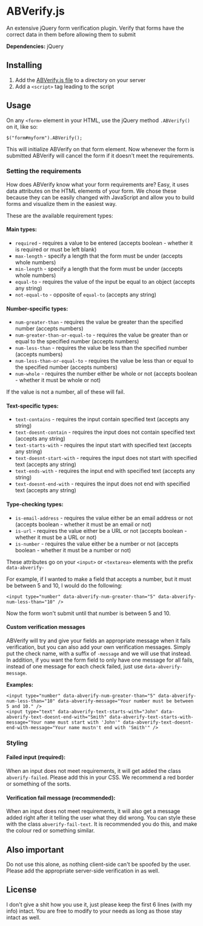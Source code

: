 # ABVerify.js
An extensive jQuery form verification plugin. Verify that forms have the correct data in them before allowing them to submit

**Dependencies:** jQuery

## Installing

1. Add the [ABVerify.js file](https://github.com/AppleBetas/ABVerify.js/raw/master/ABVerify.js) to a directory on your server
2. Add a `<script>` tag leading to the script

## Usage

On any `<form>` element in your HTML, use the jQuery method `.ABVerify()` on it, like so:

    $("form#myform").ABVerify();

This will initialize ABVerify on that form element. Now whenever the form is submitted ABVerify will cancel the form if it doesn't meet the requirements.

### Setting the requirements

How does ABVerify know what your form requirements are? Easy, it uses data attributes on the HTML elements of your form. We chose these because they can be easily changed with JavaScript and allow you to build forms and visualize them in the easiest way.

These are the available requirement types:

#### Main types:

- `required` - requires a value to be entered (accepts boolean - whether it is required or must be left blank)
- `max-length` - specify a length that the form must be under (accepts whole numbers)
- `min-length` - specify a length that the form must be under (accepts whole numbers)
- `equal-to` - requires the value of the input be equal to an object (accepts any string)
- `not-equal-to` - opposite of `equal-to` (accepts any string)

#### Number-specific types:

- `num-greater-than` - requires the value be greater than the specified number (accepts numbers)
- `num-greater-than-or-equal-to` - requires the value be greater than or equal to the specified number (accepts numbers)
- `num-less-than` - requires the value be less than the specified number (accepts numbers)
- `num-less-than-or-equal-to` - requires the value be less than or equal to the specified number (accepts numbers)
- `num-whole` - requires the number either be whole or not (accepts boolean - whether it must be whole or not)

If the value is not a number, all of these will fail.

#### Text-specific types:

- `text-contains` - requires the input contain specified text (accepts any string)
- `text-doesnt-contain` - requires the input does not contain specified text (accepts any string)
- `text-starts-with` - requires the input start with specified text (accepts any string)
- `text-doesnt-start-with` - requires the input does not start with specified text (accepts any string)
- `text-ends-with` - requires the input end with specified text (accepts any string)
- `text-doesnt-end-with` - requires the input does not end with specified text (accepts any string)

#### Type-checking types:

- `is-email-address` - requires the value either be an email address or not (accepts boolean - whether it must be an email or not)
- `is-url` - requires the value either be a URL or not (accepts boolean - whether it must be a URL or not)
- `is-number` - requires the value either be a number or not (accepts boolean - whether it must be a number or not)

These attributes go on your `<input>` or `<textarea>` elements with the prefix `data-abverify-`

For example, if I wanted to make a field that accepts a number, but it must be between 5 and 10, I would do the following:

    <input type="number" data-abverify-num-greater-than="5" data-abverify-num-less-than="10" />

Now the form won't submit until that number is between 5 and 10.

#### Custom verification messages

ABVerify will try and give your fields an appropriate message when it fails verification, but you can also add your own verification messages. Simply put the check name, with a suffix of `-message` and we will use that instead. In addition, if you want the form field to only have one message for all fails, instead of one message for each check failed, just use `data-abverify-message`.

**Examples:**

    <input type="number" data-abverify-num-greater-than="5" data-abverify-num-less-than="10" data-abverify-message="Your number must be between 5 and 10." />
    <input type="text" data-abverify-text-starts-with="John" data-abverify-text-doesnt-end-with="Smith" data-abverify-text-starts-with-message="Your name must start with 'John'" data-abverify-text-doesnt-end-with-message="Your name mustn't end with 'Smith'" />

### Styling

#### Failed input (required):

When an input does not meet requirements, it will get added the class `abverify-failed`. Please add this in your CSS. We recommend a red border or something of the sorts.

#### Verification fail message (recommended): 

When an input does not meet requirements, it will also get a message added right after it telling the user what they did wrong. You can style these with the class `abverify-fail-text`. It is recommended you do this, and make the colour red or something similar.

## Also important

Do not use this alone, as nothing client-side can't be spoofed by the user. Please add the appropriate server-side verification in as well.

## License

I don't give a shit how you use it, just please keep the first 6 lines (with my info) intact. You are free to modify to your needs as long as those stay intact as well.
